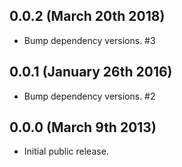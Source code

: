 ## 0.0.2 (March 20th 2018)
- Bump dependency versions. #3

## 0.0.1 (January 26th 2016)
- Bump dependency versions. #2

## 0.0.0 (March 9th 2013)
- Initial public release.
